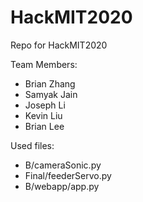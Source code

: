 # HackMIT2020
Repo for HackMIT2020

Team Members:
- Brian Zhang
- Samyak Jain
- Joseph Li
- Kevin Liu
- Brian Lee

Used files:
- B/cameraSonic.py
- Final/feederServo.py
- B/webapp/app.py

